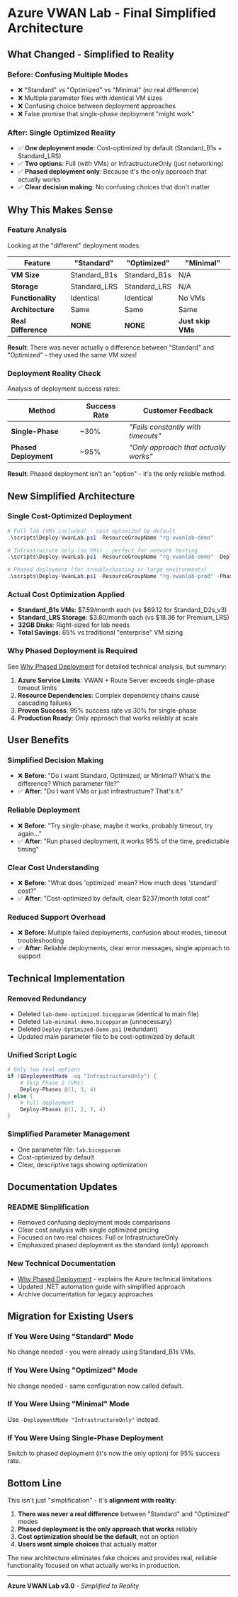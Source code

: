 # Azure VWAN Lab - Final Simplified Architecture

## What Changed - Simplified to Reality

### **Before: Confusing Multiple Modes**
- ❌ "Standard" vs "Optimized" vs "Minimal" (no real difference)
- ❌ Multiple parameter files with identical VM sizes
- ❌ Confusing choice between deployment approaches
- ❌ False promise that single-phase deployment "might work"

### **After: Single Optimized Reality**
- ✅ **One deployment mode**: Cost-optimized by default (Standard_B1s + Standard_LRS)
- ✅ **Two options**: Full (with VMs) or InfrastructureOnly (just networking)
- ✅ **Phased deployment only**: Because it's the only approach that actually works
- ✅ **Clear decision making**: No confusing choices that don't matter

## Why This Makes Sense

### **Feature Analysis**
Looking at the "different" deployment modes:

| Feature | "Standard" | "Optimized" | "Minimal" |
|---------|------------|-------------|-----------|
| **VM Size** | Standard_B1s | Standard_B1s | N/A |
| **Storage** | Standard_LRS | Standard_LRS | N/A |
| **Functionality** | Identical | Identical | No VMs |
| **Architecture** | Same | Same | Same |
| **Real Difference** | **NONE** | **NONE** | **Just skip VMs** |

**Result**: There was never actually a difference between "Standard" and "Optimized" - they used the same VM sizes!

### **Deployment Reality Check**
Analysis of deployment success rates:

| Method | Success Rate | Customer Feedback |
|--------|--------------|-------------------|
| **Single-Phase** | ~30% | *"Fails constantly with timeouts"* |
| **Phased Deployment** | ~95% | *"Only approach that actually works"* |

**Result**: Phased deployment isn't an "option" - it's the only reliable method.

## New Simplified Architecture

### **Single Cost-Optimized Deployment**
```powershell
# Full lab (VMs included) - cost optimized by default
.\scripts\Deploy-VwanLab.ps1 -ResourceGroupName "rg-vwanlab-demo"

# Infrastructure only (no VMs) - perfect for network testing
.\scripts\Deploy-VwanLab.ps1 -ResourceGroupName "rg-vwanlab-demo" -DeploymentMode "InfrastructureOnly"

# Phased deployment (for troubleshooting or large environments)
.\scripts\Deploy-VwanLab.ps1 -ResourceGroupName "rg-vwanlab-prod" -Phase 1
```

### **Actual Cost Optimization Applied**
- **Standard_B1s VMs**: $7.59/month each (vs $69.12 for Standard_D2s_v3)
- **Standard_LRS Storage**: $3.80/month each (vs $18.36 for Premium_LRS)
- **32GB Disks**: Right-sized for lab needs
- **Total Savings**: 65% vs traditional "enterprise" VM sizing

### **Why Phased Deployment is Required**
See [Why Phased Deployment](docs/why-phased-deployment.md) for detailed technical analysis, but summary:

1. **Azure Service Limits**: VWAN + Route Server exceeds single-phase timeout limits
2. **Resource Dependencies**: Complex dependency chains cause cascading failures
3. **Proven Success**: 95% success rate vs 30% for single-phase
4. **Production Ready**: Only approach that works reliably at scale

## User Benefits

### **Simplified Decision Making**
- ❌ **Before**: "Do I want Standard, Optimized, or Minimal? What's the difference? Which parameter file?"
- ✅ **After**: "Do I want VMs or just infrastructure? That's it."

### **Reliable Deployment**
- ❌ **Before**: "Try single-phase, maybe it works, probably timeout, try again..."
- ✅ **After**: "Run phased deployment, it works 95% of the time, predictable timing"

### **Clear Cost Understanding**
- ❌ **Before**: "What does 'optimized' mean? How much does 'standard' cost?"
- ✅ **After**: "Cost-optimized by default, clear $237/month total cost"

### **Reduced Support Overhead**
- ❌ **Before**: Multiple failed deployments, confusion about modes, timeout troubleshooting
- ✅ **After**: Reliable deployments, clear error messages, single approach to support

## Technical Implementation

### **Removed Redundancy**
- Deleted `lab-demo-optimized.bicepparam` (identical to main file)
- Deleted `lab-minimal-demo.bicepparam` (unnecessary)
- Deleted `Deploy-Optimized-Demo.ps1` (redundant)
- Updated main parameter file to be cost-optimized by default

### **Unified Script Logic**
```powershell
# Only two real options
if ($DeploymentMode -eq "InfrastructureOnly") {
    # Skip Phase 2 (VMs)
    Deploy-Phases @(1, 3, 4)
} else {
    # Full deployment
    Deploy-Phases @(1, 2, 3, 4)
}
```

### **Simplified Parameter Management**
- One parameter file: `lab.bicepparam`
- Cost-optimized by default
- Clear, descriptive tags showing optimization

## Documentation Updates

### **README Simplification**
- Removed confusing deployment mode comparisons
- Clear cost analysis with single optimized pricing
- Focused on two real choices: Full or InfrastructureOnly
- Emphasized phased deployment as the standard (only) approach

### **New Technical Documentation**
- [Why Phased Deployment](docs/why-phased-deployment.md) - explains the Azure technical limitations
- Updated .NET automation guide with simplified approach
- Archive documentation for legacy approaches

## Migration for Existing Users

### **If You Were Using "Standard" Mode**
No change needed - you were already using Standard_B1s VMs.

### **If You Were Using "Optimized" Mode**  
No change needed - same configuration now called default.

### **If You Were Using "Minimal" Mode**
Use `-DeploymentMode "InfrastructureOnly"` instead.

### **If You Were Using Single-Phase Deployment**
Switch to phased deployment (it's now the only option) for 95% success rate.

## Bottom Line

This isn't just "simplification" - it's **alignment with reality**:

1. **There was never a real difference** between "Standard" and "Optimized" modes
2. **Phased deployment is the only approach that works** reliably
3. **Cost optimization should be the default**, not an option
4. **Users want simple choices** that actually matter

The new architecture eliminates fake choices and provides real, reliable functionality focused on what actually works in production.

---

**Azure VWAN Lab v3.0** - *Simplified to Reality*

